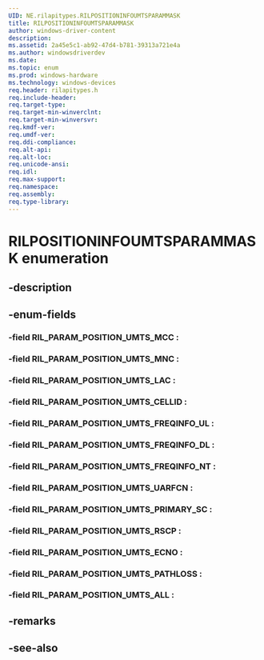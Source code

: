 ```yaml
---
UID: NE.rilapitypes.RILPOSITIONINFOUMTSPARAMMASK
title: RILPOSITIONINFOUMTSPARAMMASK
author: windows-driver-content
description: 
ms.assetid: 2a45e5c1-ab92-47d4-b781-39313a721e4a
ms.author: windowsdriverdev
ms.date: 
ms.topic: enum
ms.prod: windows-hardware
ms.technology: windows-devices
req.header: rilapitypes.h
req.include-header:
req.target-type:
req.target-min-winverclnt:
req.target-min-winversvr:
req.kmdf-ver:
req.umdf-ver:
req.ddi-compliance:
req.alt-api:
req.alt-loc:
req.unicode-ansi:
req.idl:
req.max-support:
req.namespace:
req.assembly:
req.type-library:
---
```


# RILPOSITIONINFOUMTSPARAMMASK enumeration

## -description



## -enum-fields

### -field RIL_PARAM_POSITION_UMTS_MCC : 
### -field RIL_PARAM_POSITION_UMTS_MNC : 
### -field RIL_PARAM_POSITION_UMTS_LAC : 
### -field RIL_PARAM_POSITION_UMTS_CELLID : 
### -field RIL_PARAM_POSITION_UMTS_FREQINFO_UL : 
### -field RIL_PARAM_POSITION_UMTS_FREQINFO_DL : 
### -field RIL_PARAM_POSITION_UMTS_FREQINFO_NT : 
### -field RIL_PARAM_POSITION_UMTS_UARFCN : 
### -field RIL_PARAM_POSITION_UMTS_PRIMARY_SC : 
### -field RIL_PARAM_POSITION_UMTS_RSCP : 
### -field RIL_PARAM_POSITION_UMTS_ECNO : 
### -field RIL_PARAM_POSITION_UMTS_PATHLOSS : 
### -field RIL_PARAM_POSITION_UMTS_ALL : 

## -remarks

## -see-also